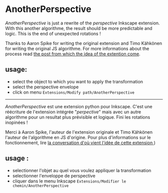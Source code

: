 # AnotherPerspective

*AnotherPerspective* is just a rewrite of the *perspective* Inkscape extension. With this another algorithme, the result should be more predictable and logic.
This is the end of unexpected rotations !

Thanks to Aaron Spike for writing the original extension and Timo Kähkönen for writing the original JS algorithme.
For more informations about the process read [the post from which the idea of the extention come](https://stackoverflow.com/questions/12919398/perspective-transform-of-svg-paths-four-corner-distort).

## usage:
* select the object to which you want to apply the transformation
* select the perspective envelope
* click on menu `Extensions/Modify path/AnotherPerspective`

-------------------

*AnotherPerspective* est une extension python pour Inkscape. C'est une réécriture de l'extension intégrée "*perpective*" mais avec un autre algorithme pour un resultat plus prévisible et logique.
Fini les rotations inopinées !

Merci à Aaron Spike, l'auteur de l'extension originale et Timo Kähkönen l'auteur de l'algorithme en JS d'origine.
Pour plus d'informations sur le fonctionnement, lire [la conversation d'où vient l'idée de cette extension ](https://stackoverflow.com/questions/12919398/perspective-transform-of-svg-paths-four-corner-distort))

## usage :
* selectionner l'objet au quel vous voulez appliquer la transformation
* selectionner l'enveloppe de perspective
* cliquer dans le menu Inkscape `Extensions/Modifier le chemin/AnotherPerspective`
